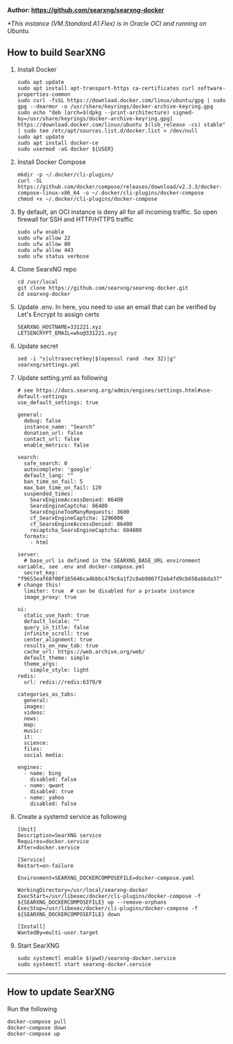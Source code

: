 **Author: https://github.com/searxng/searxng-docker**

*\**This instance (VM.Standard.A1.Flex) is in Oracle OCI and running on Ubuntu.**

## How to build SearXNG

1. Install Docker

    ```
    sudo apt update
    sudo apt install apt-transport-https ca-certificates curl software-properties-common
    sudo curl -fsSL https://download.docker.com/linux/ubuntu/gpg | sudo gpg --dearmor -o /usr/share/keyrings/docker-archive-keyring.gpg
    sudo echo "deb [arch=$(dpkg --print-architecture) signed-by=/usr/share/keyrings/docker-archive-keyring.gpg] https://download.docker.com/linux/ubuntu $(lsb_release -cs) stable" | sudo tee /etc/apt/sources.list.d/docker.list > /dev/null
    sudo apt update
    sudo apt install docker-ce
    sudo usermod -aG docker ${USER}
    ```

2. Install Docker Compose

    ```
    mkdir -p ~/.docker/cli-plugins/
    curl -SL https://github.com/docker/compose/releases/download/v2.3.3/docker-compose-linux-x86_64 -o ~/.docker/cli-plugins/docker-compose
    chmod +x ~/.docker/cli-plugins/docker-compose
    ```

3. By default, an OCI instance is deny all for all incoming traffic. So open firewall for SSH and HTTP/HTTPS traffic

    ```
    sudo ufw enable
    sudo ufw allow 22
    sudo ufw allow 80
    sudo ufw allow 443
    sudo ufw status verbose
    ```
 
4. Clone SearxNG repo

    ```
    cd /usr/local
    git clone https://github.com/searxng/searxng-docker.git
    cd searxng-docker
    ```
5. Update .env. In here, you need to use an email that can be verified by Let's Encrypt to assign certs

    ```
    SEARXNG_HOSTNAME=331221.xyz
    LETSENCRYPT_EMAIL=who@331221.xyz
    ```

6. Update secret

    ```
    sed -i "s|ultrasecretkey|$(openssl rand -hex 32)|g" searxng/settings.yml
    ```

7. Update setting.yml as following

    ```
    # see https://docs.searxng.org/admin/engines/settings.html#use-default-settings
    use_default_settings: true

    general:
      debug: false
      instance_name: "Search"
      donation_url: false
      contact_url: false
      enable_metrics: false

    search:
      safe_search: 0
      autocomplete: 'google'
      default_lang: ""
      ban_time_on_fail: 5
      max_ban_time_on_fail: 120
      suspended_times:
        SearxEngineAccessDenied: 86400
        SearxEngineCaptcha: 86400
        SearxEngineTooManyRequests: 3600
        cf_SearxEngineCaptcha: 1296000
        cf_SearxEngineAccessDenied: 86400
        recaptcha_SearxEngineCaptcha: 604800
      formats:
        - html

    server:
      # base_url is defined in the SEARXNG_BASE_URL environment variable, see .env and docker-compose.yml
      secret_key: "f9653eaf68f00f165646ca4bbbc479c6a1f2c0ab9067f2eb4fd9cb650abbda37"  # change this!
      limiter: true  # can be disabled for a private instance
      image_proxy: true

    ui:
      static_use_hash: true
      default_locale: ""
      query_in_title: false
      infinite_scroll: true
      center_alignment: true
      results_on_new_tab: true
      cache_url: https://web.archive.org/web/
      default_theme: simple
      theme_args:
        simple_style: light
    redis:
      url: redis://redis:6379/0

    categories_as_tabs:
      general:
      images:
      videos:
      news:
      map:
      music:
      it:
      science:
      files:
      social media:

    engines:
      - name: bing
        disabled: false
      - name: qwant
        disabled: true
      - name: yahoo
        disabled: false 
    ```

8. Create a systemd service as following

    ```
    [Unit]
    Description=SearXNG service
    Requires=docker.service
    After=docker.service

    [Service]
    Restart=on-failure

    Environment=SEARXNG_DOCKERCOMPOSEFILE=docker-compose.yaml

    WorkingDirectory=/usr/local/searxng-docker
    ExecStart=/usr/libexec/docker/cli-plugins/docker-compose -f ${SEARXNG_DOCKERCOMPOSEFILE} up --remove-orphans
    ExecStop=/usr/libexec/docker/cli-plugins/docker-compose -f ${SEARXNG_DOCKERCOMPOSEFILE} down

    [Install]
    WantedBy=multi-user.target
    ```
  
 9. Start SearXNG

    ```
    sudo systemctl enable $(pwd)/searxng-docker.service
    sudo systemctl start searxng-docker.service
    ```

---

## How to update SearXNG
Run the following
```
docker-compose pull
docker-compose down
docker-compose up
```
